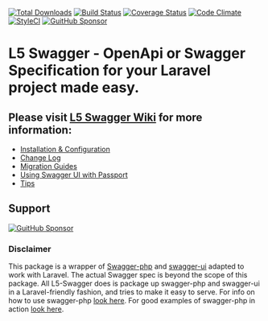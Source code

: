 [![Total Downloads](https://poser.pugx.org/DarkaOnLine/L5-Swagger/downloads.svg)](https://packagist.org/packages/DarkaOnLine/L5-Swagger)
[![Build Status](https://travis-ci.com/DarkaOnLine/L5-Swagger.svg?branch=master)](https://travis-ci.com/DarkaOnLine/L5-Swagger)
[![Coverage Status](https://coveralls.io/repos/github/DarkaOnLine/L5-Swagger/badge.svg?branch=master)](https://coveralls.io/github/DarkaOnLine/L5-Swagger?branch=master)
[![Code Climate](https://codeclimate.com/github/DarkaOnLine/L5-Swagger/badges/gpa.svg)](https://codeclimate.com/github/DarkaOnLine/L5-Swagger)
[![StyleCI](https://styleci.io/repos/32315619/shield)](https://styleci.io/repos/32315619)
[![GuitHub Sponsor](https://img.shields.io/static/v1?label=Sponsor%20L5-Swagger&message=%E2%9D%A4&logo=GitHub)](https://github.com/sponsors/DarkaOnLine)

L5 Swagger - OpenApi or Swagger Specification for your Laravel project made easy.
==========

## Please visit [L5 Swagger Wiki](https://github.com/DarkaOnLine/L5-Swagger/wiki) for more information:
- [Installation & Configuration](https://github.com/DarkaOnLine/L5-Swagger/wiki/Installation-&-Configuration)
- [Change Log](https://github.com/DarkaOnLine/L5-Swagger/wiki/Change-Log)
- [Migration Guides](https://github.com/DarkaOnLine/L5-Swagger/wiki/Migration-Guides)
- [Using Swagger UI with Passport](https://github.com/DarkaOnLine/L5-Swagger/wiki/Using-Swagger-UI-with-Passport)
- [Tips](https://github.com/DarkaOnLine/L5-Swagger/wiki/Tips)

## Support
[![GuitHub Sponsor](https://img.shields.io/static/v1?label=Sponsor%20L5-Swagger&message=%E2%9D%A4&logo=GitHub)](https://github.com/sponsors/DarkaOnLine)

### Disclaimer
This package is a wrapper of [Swagger-php](https://github.com/zircote/swagger-php) and [swagger-ui](https://github.com/swagger-api/swagger-ui) adapted to work with Laravel.
The actual Swagger spec is beyond the scope of this package. All L5-Swagger does is package up swagger-php and swagger-ui in a Laravel-friendly fashion, and tries to make it easy to serve. For info on how to use swagger-php [look here](https://zircote.github.io/swagger-php/). For good examples of swagger-php in action [look here](https://github.com/zircote/swagger-php/tree/master/Examples/petstore.swagger.io).
